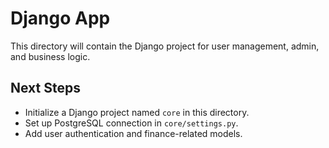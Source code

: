 # Django App

This directory will contain the Django project for user management, admin, and business logic.

## Next Steps
- Initialize a Django project named `core` in this directory.
- Set up PostgreSQL connection in `core/settings.py`.
- Add user authentication and finance-related models. 
